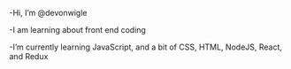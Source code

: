 -Hi, I’m @devonwigle

-I am learning about front end coding

-I’m currently learning JavaScript, and a bit of CSS, HTML, NodeJS, React, and Redux

<!---
devonwigle/devonwigle is a ✨ special ✨ repository because its `README.md` (this file) appears on your GitHub profile.
You can click the Preview link to take a look at your changes.
--->
